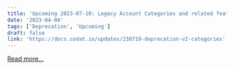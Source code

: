 ```yaml
---
title: 'Upcoming 2023-07-10: Legacy Account Categories and related features in Assess'
date: '2023-04-04'
tags: ['Deprecation', 'Upcoming']
draft: false
link: 'https://docs.codat.io/updates/230710-deprecation-v2-categories'
---
```


[Read more...](https://docs.codat.io/updates/230710-deprecation-v2-categories)


